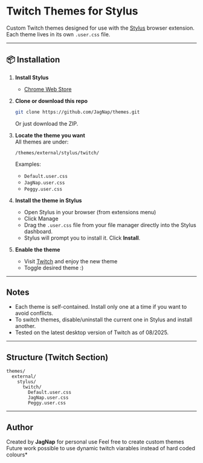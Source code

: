 # Twitch Themes for Stylus

Custom Twitch themes designed for use with the [Stylus](https://add0n.com/stylus.html) browser extension.  
Each theme lives in its own `.user.css` file.

---

## 📦 Installation

1. **Install Stylus**  
   - [Chrome Web Store](https://chrome.google.com/webstore/detail/stylus/clngdbkpkpeebahjckkjfobafhncgmne)  

2. **Clone or download this repo**

   ```bash
   git clone https://github.com/JagNap/themes.git
   ```

   Or just download the ZIP.

3. **Locate the theme you want**  
   All themes are under:

   ```
   /themes/external/stylus/twitch/
   ```

   Examples:
   - `Default.user.css`
   - `JagNap.user.css`
   - `Peggy.user.css`

4. **Install the theme in Stylus**  
   - Open Stylus in your browser (from extensions menu)
   - Click Manage
   - Drag the `.user.css` file from your file manager directly into the Stylus dashboard.  
   - Stylus will prompt you to install it. Click **Install**.

5. **Enable the theme**  
   - Visit [Twitch](https://twitch.tv) and enjoy the new theme
   - Toggle desired theme :) 

---

## Notes

- Each theme is self-contained. Install only one at a time if you want to avoid conflicts.  
- To switch themes, disable/uninstall the current one in Stylus and install another.  
- Tested on the latest desktop version of Twitch as of 08/2025.

---

## Structure (Twitch Section)

```
themes/
  external/
    stylus/
      twitch/
        Default.user.css
        JagNap.user.css
        Peggy.user.css
```

---

## Author

Created by **JagNap** for personal use
Feel free to create custom themes
Future work possible to use dynamic twitch viarables instead of hard coded colours*
